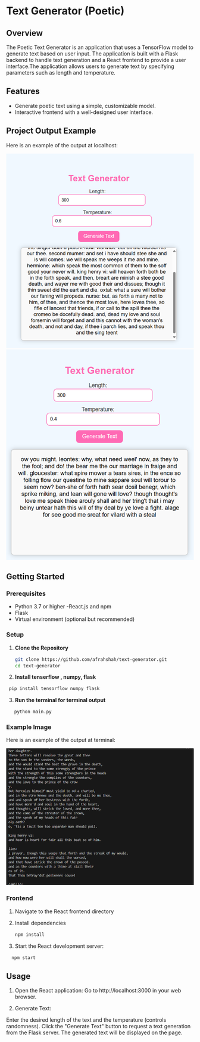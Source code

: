 # Text Generator (Poetic)

## Overview

The Poetic Text Generator is an application that uses a TensorFlow model to generate text based on user input. The application is built with a Flask backend to handle text generation and a React frontend to provide a user interface.The application allows users to generate text by specifying parameters such as length and temperature.

## Features

- Generate poetic text using a simple, customizable model.
- Interactive frontend with a well-designed user interface.

## Project Output Example
   Here is an example of the output at localhost:

![ Image](https://github.com/afrahshah/text-generator/raw/241c7fd1c387d191ae2b5c7547a32650cce02380/poetic/op5.png)
![ Image](https://github.com/afrahshah/text-generator/raw/241c7fd1c387d191ae2b5c7547a32650cce02380/poetic/op4.png
)

## Getting Started

### Prerequisites

- Python 3.7 or higher
-React.js and npm
- Flask
- Virtual environment (optional but recommended)

### Setup

1. **Clone the Repository**

   ```bash
   git clone https://github.com/afrahshah/text-generator.git
   cd text-generator

2. **Install tenserflow , numpy, flask**

  ```bash
   pip install tensorflow numpy flask
```
3. **Run the terminal for terminal output**
```bash
   python main.py
```
   ### Example Image
   Here is an example of the output at terminal:

![Example Image](https://github.com/afrahshah/text-generator/raw/241c7fd1c387d191ae2b5c7547a32650cce02380/poetic/output1.png)

### Frontend

1. Navigate to the React frontend directory
   
2. Install dependencies
   ```bash
   npm install
   ```
3. Start the React development server:
 ```bash
   npm start
   ```

## Usage

1. Open the React application:
Go to http://localhost:3000 in your web browser.

2. Generate Text:

Enter the desired length of the text and the temperature (controls randomness).
Click the "Generate Text" button to request a text generation from the Flask server.
The generated text will be displayed on the page.

